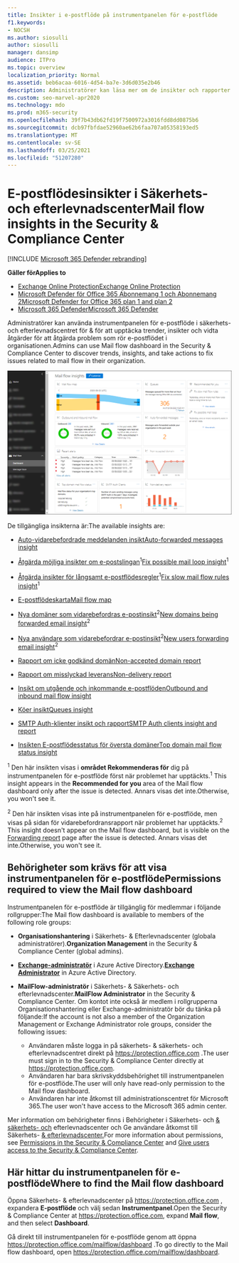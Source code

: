 ```yaml
---
title: Insikter i e-postflöde på instrumentpanelen för e-postflöde
f1.keywords:
- NOCSH
ms.author: siosulli
author: siosulli
manager: dansimp
audience: ITPro
ms.topic: overview
localization_priority: Normal
ms.assetid: beb6acaa-6016-4d54-ba7e-3d6d035e2b46
description: Administratörer kan läsa mer om de insikter och rapporter som är tillgängliga i instrumentpanelen för e-postflöde i Säkerhets- & efterlevnadscenter.
ms.custom: seo-marvel-apr2020
ms.technology: mdo
ms.prod: m365-security
ms.openlocfilehash: 39f7b43db62fd19f7500972a3016fdd8dd0875b6
ms.sourcegitcommit: dcb97fbfdae52960ae62b6faa707a05358193ed5
ms.translationtype: MT
ms.contentlocale: sv-SE
ms.lasthandoff: 03/25/2021
ms.locfileid: "51207280"
---
```

# <a name="mail-flow-insights-in-the-security--compliance-center"></a><span data-ttu-id="ba86e-103">E-postflödesinsikter i Säkerhets- och efterlevnadscenter</span><span class="sxs-lookup"><span data-stu-id="ba86e-103">Mail flow insights in the Security & Compliance Center</span></span>

[!INCLUDE [Microsoft 365 Defender rebranding](../includes/microsoft-defender-for-office.md)]

<span data-ttu-id="ba86e-104">**Gäller för**</span><span class="sxs-lookup"><span data-stu-id="ba86e-104">**Applies to**</span></span>
- [<span data-ttu-id="ba86e-105">Exchange Online Protection</span><span class="sxs-lookup"><span data-stu-id="ba86e-105">Exchange Online Protection</span></span>](exchange-online-protection-overview.md)
- [<span data-ttu-id="ba86e-106">Microsoft Defender för Office 365 Abonnemang 1 och Abonnemang 2</span><span class="sxs-lookup"><span data-stu-id="ba86e-106">Microsoft Defender for Office 365 plan 1 and plan 2</span></span>](defender-for-office-365.md)
- [<span data-ttu-id="ba86e-107">Microsoft 365 Defender</span><span class="sxs-lookup"><span data-stu-id="ba86e-107">Microsoft 365 Defender</span></span>](../defender/microsoft-365-defender.md)

<span data-ttu-id="ba86e-108">Administratörer kan använda instrumentpanelen för e-postflöde i säkerhets- och efterlevnadscentret för & för att upptäcka trender, insikter och vidta åtgärder för att åtgärda problem som rör e-postflödet i organisationen.</span><span class="sxs-lookup"><span data-stu-id="ba86e-108">Admins can use Mail flow dashboard in the Security & Compliance Center to discover trends, insights, and take actions to fix issues related to mail flow in their organization.</span></span>

![Instrumentpanelen för e-postflöde i säkerhets- & Säkerhets- och efterlevnadscenter](../../media/mail-flow-dashboard-v2.png)

<span data-ttu-id="ba86e-110">De tillgängliga insikterna är:</span><span class="sxs-lookup"><span data-stu-id="ba86e-110">The available insights are:</span></span>

- [<span data-ttu-id="ba86e-111">Auto-vidarebefordrade meddelanden insikt</span><span class="sxs-lookup"><span data-stu-id="ba86e-111">Auto-forwarded messages insight</span></span>](mfi-auto-forwarded-messages-report.md)

- <span data-ttu-id="ba86e-112">[Åtgärda möjliga insikter om e-postslingan](mfi-mail-loop-insight.md)<sup>1</sup></span><span class="sxs-lookup"><span data-stu-id="ba86e-112">[Fix possible mail loop insight](mfi-mail-loop-insight.md)<sup>1</sup></span></span>

- <span data-ttu-id="ba86e-113">[Åtgärda insikter för långsamt e-postflödesregler](mfi-slow-mail-flow-rules-insight.md)<sup>1</sup></span><span class="sxs-lookup"><span data-stu-id="ba86e-113">[Fix slow mail flow rules insight](mfi-slow-mail-flow-rules-insight.md)<sup>1</sup></span></span>

- [<span data-ttu-id="ba86e-114">E-postflödeskarta</span><span class="sxs-lookup"><span data-stu-id="ba86e-114">Mail flow map</span></span>](mfi-mail-flow-map-report.md)

- <span data-ttu-id="ba86e-115">[Nya domäner som vidarebefordras e-postinsikt](mfi-new-domains-being-forwarded-email.md)<sup>2</sup></span><span class="sxs-lookup"><span data-stu-id="ba86e-115">[New domains being forwarded email insight](mfi-new-domains-being-forwarded-email.md)<sup>2</sup></span></span>

- <span data-ttu-id="ba86e-116">[Nya användare som vidarebefordrar e-postinsikt](mfi-new-users-forwarding-email.md)<sup>2</sup></span><span class="sxs-lookup"><span data-stu-id="ba86e-116">[New users forwarding email insight](mfi-new-users-forwarding-email.md)<sup>2</sup></span></span>

- [<span data-ttu-id="ba86e-117">Rapport om icke godkänd domän</span><span class="sxs-lookup"><span data-stu-id="ba86e-117">Non-accepted domain report</span></span>](mfi-non-accepted-domain-report.md)

- [<span data-ttu-id="ba86e-118">Rapport om misslyckad leverans</span><span class="sxs-lookup"><span data-stu-id="ba86e-118">Non-delivery report</span></span>](mfi-non-delivery-report.md)

- [<span data-ttu-id="ba86e-119">Insikt om utgående och inkommande e-postflöden</span><span class="sxs-lookup"><span data-stu-id="ba86e-119">Outbound and inbound mail flow insight</span></span>](mfi-outbound-and-inbound-mail-flow.md)

- [<span data-ttu-id="ba86e-120">Köer insikt</span><span class="sxs-lookup"><span data-stu-id="ba86e-120">Queues insight</span></span>](mfi-queue-alerts-and-queues.md)

- [<span data-ttu-id="ba86e-121">SMTP Auth-klienter insikt och rapport</span><span class="sxs-lookup"><span data-stu-id="ba86e-121">SMTP Auth clients insight and report</span></span>](mfi-smtp-auth-clients-report.md)

- [<span data-ttu-id="ba86e-122">Insikten E-postflödesstatus för översta domäner</span><span class="sxs-lookup"><span data-stu-id="ba86e-122">Top domain mail flow status insight</span></span>](mfi-domain-mail-flow-status-insight.md)

<span data-ttu-id="ba86e-123"><sup>1</sup> Den här insikten visas i **området Rekommenderas för** dig på instrumentpanelen för e-postflöde först när problemet har upptäckts.</span><span class="sxs-lookup"><span data-stu-id="ba86e-123"><sup>1</sup> This insight appears in the **Recommended for you** area of the Mail flow dashboard only after the issue is detected.</span></span> <span data-ttu-id="ba86e-124">Annars visas det inte.</span><span class="sxs-lookup"><span data-stu-id="ba86e-124">Otherwise, you won't see it.</span></span>

<span data-ttu-id="ba86e-125"><sup>2</sup> Den här insikten visas inte på instrumentpanelen [](view-mail-flow-reports.md#forwarding-report) för e-postflöde, men visas på sidan för vidarebefordransrapport när problemet har upptäckts.</span><span class="sxs-lookup"><span data-stu-id="ba86e-125"><sup>2</sup> This insight doesn't appear on the Mail flow dashboard, but is visible on the [Forwarding report](view-mail-flow-reports.md#forwarding-report) page after the issue is detected.</span></span> <span data-ttu-id="ba86e-126">Annars visas det inte.</span><span class="sxs-lookup"><span data-stu-id="ba86e-126">Otherwise, you won't see it.</span></span>

## <a name="permissions-required-to-view-the-mail-flow-dashboard"></a><span data-ttu-id="ba86e-127">Behörigheter som krävs för att visa instrumentpanelen för e-postflöde</span><span class="sxs-lookup"><span data-stu-id="ba86e-127">Permissions required to view the Mail flow dashboard</span></span>

<span data-ttu-id="ba86e-128">Instrumentpanelen för e-postflöde är tillgänglig för medlemmar i följande rollgrupper:</span><span class="sxs-lookup"><span data-stu-id="ba86e-128">The Mail flow dashboard is available to members of the following role groups:</span></span>

- <span data-ttu-id="ba86e-129">**Organisationshantering** i Säkerhets- & Efterlevnadscenter (globala administratörer).</span><span class="sxs-lookup"><span data-stu-id="ba86e-129">**Organization Management** in the Security & Compliance Center (global admins).</span></span>

- <span data-ttu-id="ba86e-130">**[Exchange-administratör](/azure/active-directory/users-groups-roles/directory-assign-admin-roles#exchange-administrator)** i Azure Active Directory.</span><span class="sxs-lookup"><span data-stu-id="ba86e-130">**[Exchange Administrator](/azure/active-directory/users-groups-roles/directory-assign-admin-roles#exchange-administrator)** in Azure Active Directory.</span></span>

- <span data-ttu-id="ba86e-131">**MailFlow-administratör** i Säkerhets- & Säkerhets- och efterlevnadscenter.</span><span class="sxs-lookup"><span data-stu-id="ba86e-131">**MailFlow Administrator** in the Security & Compliance Center.</span></span> <span data-ttu-id="ba86e-132">Om kontot inte också är medlem i rollgrupperna Organisationshantering eller Exchange-administratör bör du tänka på följande:</span><span class="sxs-lookup"><span data-stu-id="ba86e-132">If the account is not also a member of the Organization Management or Exchange Administrator role groups, consider the following issues:</span></span>
  - <span data-ttu-id="ba86e-133">Användaren måste logga in på säkerhets- & säkerhets- och efterlevnadscentret direkt på <https://protection.office.com> .</span><span class="sxs-lookup"><span data-stu-id="ba86e-133">The user must sign in to the Security & Compliance Center directly at <https://protection.office.com>.</span></span>
  - <span data-ttu-id="ba86e-134">Användaren har bara skrivskyddsbehörighet till instrumentpanelen för e-postflöde.</span><span class="sxs-lookup"><span data-stu-id="ba86e-134">The user will only have read-only permission to the Mail flow dashboard.</span></span>
  - <span data-ttu-id="ba86e-135">Användaren har inte åtkomst till administrationscentret för Microsoft 365.</span><span class="sxs-lookup"><span data-stu-id="ba86e-135">The user won't have access to the Microsoft 365 admin center.</span></span>

<span data-ttu-id="ba86e-136">Mer information om behörigheter finns i Behörigheter i Säkerhets- och [& säkerhets- och](permissions-in-the-security-and-compliance-center.md) efterlevnadscenter och Ge användare åtkomst till Säkerhets- [& efterlevnadscenter.](grant-access-to-the-security-and-compliance-center.md)</span><span class="sxs-lookup"><span data-stu-id="ba86e-136">For more information about permissions, see [Permissions in the Security & Compliance Center](permissions-in-the-security-and-compliance-center.md) and [Give users access to the Security & Compliance Center](grant-access-to-the-security-and-compliance-center.md).</span></span>

## <a name="where-to-find-the-mail-flow-dashboard"></a><span data-ttu-id="ba86e-137">Här hittar du instrumentpanelen för e-postflöde</span><span class="sxs-lookup"><span data-stu-id="ba86e-137">Where to find the Mail flow dashboard</span></span>

<span data-ttu-id="ba86e-138">Öppna Säkerhets- & efterlevnadscenter på <https://protection.office.com> , expandera **E-postflöde** och välj sedan **Instrumentpanel**.</span><span class="sxs-lookup"><span data-stu-id="ba86e-138">Open the Security & Compliance Center at <https://protection.office.com>, expand **Mail flow**, and then select **Dashboard**.</span></span>

<span data-ttu-id="ba86e-139">Gå direkt till instrumentpanelen för e-postflöde genom att öppna <https://protection.office.com/mailflow/dashboard> .</span><span class="sxs-lookup"><span data-stu-id="ba86e-139">To go directly to the Mail flow dashboard, open <https://protection.office.com/mailflow/dashboard>.</span></span>